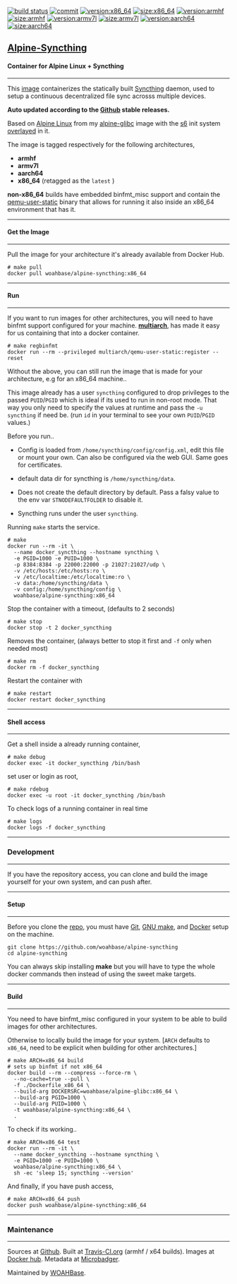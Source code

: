 [![build status][251]][232] [![commit][255]][231] [![version:x86_64][256]][235] [![size:x86_64][257]][235] [![version:armhf][258]][236] [![size:armhf][259]][236] [![version:armv7l][260]][237] [![size:armv7l][261]][237] [![version:aarch64][262]][238] [![size:aarch64][263]][238]

## [Alpine-Syncthing][234]
#### Container for Alpine Linux + Syncthing
---

This [image][233] containerizes the statically built
[Syncthing][135] daemon, used to setup a continuous decentralized
file sync acrosss multiple devices.

**Auto updated according to the [Github][136] stable releases.**

Based on [Alpine Linux][131] from my [alpine-glibc][132] image with
the [s6][133] init system [overlayed][134] in it.

The image is tagged respectively for the following architectures,
* **armhf**
* **armv7l**
* **aarch64**
* **x86_64** (retagged as the `latest` )

**non-x86_64** builds have embedded binfmt_misc support and contain the
[qemu-user-static][105] binary that allows for running it also inside
an x86_64 environment that has it.

---
#### Get the Image
---

Pull the image for your architecture it's already available from
Docker Hub.

```
# make pull
docker pull woahbase/alpine-syncthing:x86_64
```

---
#### Run
---

If you want to run images for other architectures, you will need
to have binfmt support configured for your machine. [**multiarch**][104],
has made it easy for us containing that into a docker container.

```
# make regbinfmt
docker run --rm --privileged multiarch/qemu-user-static:register --reset
```

Without the above, you can still run the image that is made for your
architecture, e.g for an x86_64 machine..

This image already has a user `syncthing` configured to drop
privileges to the passed `PUID`/`PGID` which is ideal if its used
to run in non-root mode. That way you only need to specify the
values at runtime and pass the `-u syncthing` if need be. (run `id`
in your terminal to see your own `PUID`/`PGID` values.)

Before you run..

* Config is loaded from `/home/syncthing/config/config.xml`, edit
  this file or mount your own. Can also be configured via the web
  GUI. Same goes for certificates.

* default data dir for syncthing is `/home/syncthing/data`.

* Does not create the default directory by default. Pass a falsy
  value to the env var `STNODEFAULTFOLDER` to disable it.

* Syncthing runs under the user `syncthing`.

Running `make` starts the service.

```
# make
docker run --rm -it \
  --name docker_syncthing --hostname syncthing \
  -e PGID=1000 -e PUID=1000 \
  -p 8384:8384 -p 22000:22000 -p 21027:21027/udp \
  -v /etc/hosts:/etc/hosts:ro \
  -v /etc/localtime:/etc/localtime:ro \
  -v data:/home/syncthing/data \
  -v config:/home/syncthing/config \
  woahbase/alpine-syncthing:x86_64
```

Stop the container with a timeout, (defaults to 2 seconds)

```
# make stop
docker stop -t 2 docker_syncthing
```

Removes the container, (always better to stop it first and `-f`
only when needed most)

```
# make rm
docker rm -f docker_syncthing
```

Restart the container with

```
# make restart
docker restart docker_syncthing
```

---
#### Shell access
---

Get a shell inside a already running container,

```
# make debug
docker exec -it docker_syncthing /bin/bash
```

set user or login as root,

```
# make rdebug
docker exec -u root -it docker_syncthing /bin/bash
```

To check logs of a running container in real time

```
# make logs
docker logs -f docker_syncthing
```

---
### Development
---

If you have the repository access, you can clone and
build the image yourself for your own system, and can push after.

---
#### Setup
---

Before you clone the [repo][231], you must have [Git][101], [GNU make][102],
and [Docker][103] setup on the machine.

```
git clone https://github.com/woahbase/alpine-syncthing
cd alpine-syncthing
```
You can always skip installing **make** but you will have to
type the whole docker commands then instead of using the sweet
make targets.

---
#### Build
---

You need to have binfmt_misc configured in your system to be able
to build images for other architectures.

Otherwise to locally build the image for your system.
[`ARCH` defaults to `x86_64`, need to be explicit when building
for other architectures.]

```
# make ARCH=x86_64 build
# sets up binfmt if not x86_64
docker build --rm --compress --force-rm \
  --no-cache=true --pull \
  -f ./Dockerfile_x86_64 \
  --build-arg DOCKERSRC=woahbase/alpine-glibc:x86_64 \
  --build-arg PGID=1000 \
  --build-arg PUID=1000 \
  -t woahbase/alpine-syncthing:x86_64 \
  .
```

To check if its working..

```
# make ARCH=x86_64 test
docker run --rm -it \
  --name docker_syncthing --hostname syncthing \
  -e PGID=1000 -e PUID=1000 \
  woahbase/alpine-syncthing:x86_64 \
  sh -ec 'sleep 15; syncthing --version'
```

And finally, if you have push access,

```
# make ARCH=x86_64 push
docker push woahbase/alpine-syncthing:x86_64
```

---
### Maintenance
---

Sources at [Github][106]. Built at [Travis-CI.org][107] (armhf / x64 builds). Images at [Docker hub][108]. Metadata at [Microbadger][109].

Maintained by [WOAHBase][204].

[101]: https://git-scm.com
[102]: https://www.gnu.org/software/make/
[103]: https://www.docker.com
[104]: https://hub.docker.com/r/multiarch/qemu-user-static/
[105]: https://github.com/multiarch/qemu-user-static/releases/
[106]: https://github.com/
[107]: https://travis-ci.org/
[108]: https://hub.docker.com/
[109]: https://microbadger.com/

[131]: https://alpinelinux.org/
[132]: https://hub.docker.com/r/woahbase/alpine-glibc
[133]: https://skarnet.org/software/s6/
[134]: https://github.com/just-containers/s6-overlay
[135]: https://forum.syncthing.net/
[136]: https://github.com/syncthing/syncthing

[201]: https://github.com/woahbase
[202]: https://travis-ci.org/woahbase/
[203]: https://hub.docker.com/u/woahbase
[204]: https://woahbase.online/

[231]: https://github.com/woahbase/alpine-syncthing
[232]: https://travis-ci.org/woahbase/alpine-syncthing
[233]: https://hub.docker.com/r/woahbase/alpine-syncthing
[234]: https://woahbase.online/#/images/alpine-syncthing
[235]: https://microbadger.com/images/woahbase/alpine-syncthing:x86_64
[236]: https://microbadger.com/images/woahbase/alpine-syncthing:armhf
[237]: https://microbadger.com/images/woahbase/alpine-syncthing:armv7l
[238]: https://microbadger.com/images/woahbase/alpine-syncthing:aarch64

[251]: https://travis-ci.org/woahbase/alpine-syncthing.svg?branch=master

[255]: https://images.microbadger.com/badges/commit/woahbase/alpine-syncthing.svg

[256]: https://images.microbadger.com/badges/version/woahbase/alpine-syncthing:x86_64.svg
[257]: https://images.microbadger.com/badges/image/woahbase/alpine-syncthing:x86_64.svg

[258]: https://images.microbadger.com/badges/version/woahbase/alpine-syncthing:armhf.svg
[259]: https://images.microbadger.com/badges/image/woahbase/alpine-syncthing:armhf.svg

[260]: https://images.microbadger.com/badges/version/woahbase/alpine-syncthing:armv7l.svg
[261]: https://images.microbadger.com/badges/image/woahbase/alpine-syncthing:armv7l.svg

[262]: https://images.microbadger.com/badges/version/woahbase/alpine-syncthing:aarch64.svg
[263]: https://images.microbadger.com/badges/image/woahbase/alpine-syncthing:aarch64.svg
